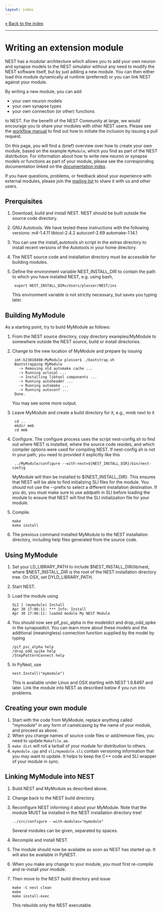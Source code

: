 ```yaml
---
layout: index
---
```


[« Back to the index](index)

<hr>

# Writing an extension module

NEST has a modular architecture which allows you to add your own
neuron and synapse models to the NEST simulator without any need to
modify the NEST software itself, but by just adding a new module. You
can then either load this module dynamically at runtime (preferred) or
you can link NEST against your module.

By writing a new module, you can add

* your own neuron models
* your own synapse types
* your own connection (or other) functions

to NEST. For the benefit of the NEST Community at large, we would
encourage you to share your modules with other NEST users. Please see
the [workflow manual](development_workflow) to find out how to
initiate the inclusion by issuing a pull request.

On this page, you will find a (brief) overview over how to create your
own module, based on the example `MyModule`, which you find as part of
the NEST distribution. For information about how to write new neuron
or synapse models or functions as part of your module, please see the
corresponding documentation linked on the [documentation
index](index).

If you have questions, problems, or feedback about your experience
with external modules, please join the [mailing
list](http://www.nest-initiative.org/community) to share it with us
and other users.

## Prerquisites

1. Download, build and install NEST. NEST should be built outside the source code directory.
2. GNU Autotools. We have tested these instructions with the following versions:
        m4-1.4.11
        libtool-2.4.2
        autoconf-2.69
        automake-1.14.1 
3. You can use the install_autotools.sh script in the extras directory to install recent versions of the Autotools in your home directory.
4. The NEST source code and installation directory must be accessible for building modules.
5. Define the environment variable NEST_INSTALL_DIR to contain the path to which you have installed NEST, e.g. using bash,

        export NEST_INSTALL_DIR=/Users/plesser/NEST/ins

    This environment variable is not strictly necessary, but saves you typing later. 

## Building MyModule

As a starting point, try to build MyModule as follows:

1. From the NEST source directory, copy directory examples/MyModule to somewhere outside the NEST source, build or install directories.
2. Change to the new location of MyModule and prepare by issuing

        imt-b23010408:MyModule plesser$ ./bootstrap.sh
        Bootstrapping MyModule
          -> Removing old automake cache ...
          -> Running aclocal ...
          -> Installing libtool components ...
          -> Running autoheader ...
          -> Running automake ...
          -> Running autoconf ...
        Done.

    You may see some more output.
3. Leave MyModule and create a build directory for it, e.g., mmb next to it

        cd ..
        mkdir mmb
        cd mmb

4. Configure. The configure process uses the script nest-config.sh to find out where NEST is installed, where the source code resides, and which compiler options were used for compiling NEST. If nest-config.sh is not in your path, you need to provided it explicitly like this

        ../MyModule/configure --with-nest=${NEST_INSTALL_DIR}/bin/nest-config

   MyModule will then be installed to ${NEST_INSTALL_DIR}. This ensures that NEST will be able to find initializing SLI files for the module.
   You should not use the --prefix to select a different installation destination. If you do, you must make sure to use addpath in SLI before loading the module to ensure that NEST will find the SLI initialization file for your module.

5. Compile.

       make
       make install
       
6. The previous command installed MyModule to the NEST installation directory, including help files generated from the source code. 

## Using MyModule

1. Set your LD_LIBRARY_PATH to include $NEST_INSTALL_DIR/lib/nest, where $NEST_INSTALL_DIR is the root of the NEST installation directory tree. On OSX, set DYLD_LIBRARY_PATH.
2. Start NEST.
3. Load the module using

       SLI ] (mymodule) Install
       Apr 30 17:06:11: *** Info: Install
       Apr 30 17:06:11: loaded module My NEST Module

4. You should now see pif_psc_alpha in the modeldict and drop_odd_spike in the synapsedict. You can learn more about these models and the additional (meaningless) connection function supplied by the model by typing

       /pif_psc_alpha help
       /drop_odd_spike help
       /StepPatternConnect help

5. In PyNest, use

       nest.Install("mymodule")

   This is available under Linux and OSX starting with NEST 1.9.8497 and later. Link the module into NEST as described below if you run into problems. 

## Creating your own module

1. Start with the code from MyModule, replace anything called "mymodule" in any form of camelcasing by the name of your module, and proceed as above.
2. When you change names of source code files or add/remove files, you need to update `Makefile.am`.
3. `make dist` will roll a tarball of your module for distribution to others.
4. `mymodule.cpp` and `sli/mymodule.sli` contain versioning information that you may want to update. It helps to keep the C++ code and SLI wrapper of your module in sync. 

## Linking MyModule into NEST

1. Build NEST and MyModule as described above.
2. Change back to the NEST build directory.
3. Reconfigure NEST informing it about your MyModule. Note that the module MUST be installed in the NEST installation directory tree!

       ../src/configure --with-modules="mymodule"

   Several modules can be given, separated by spaces.
4. Recompile and install NEST.
5. The module should now be available as soon as NEST has started up. It will also be available in PyNEST.
6. When you make any change to your module, you must first re-compile and re-install your module.
7. Then move to the NEST build directory and issue

       make -C nest clean
       make
       make install-exec

   This rebuilds only the NEST executable. 